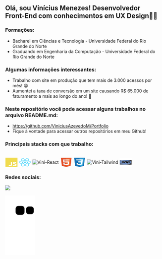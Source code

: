 ## Olá, sou Vinícius Menezes! Desenvolvedor Front-End com conhecimentos em UX Design🙋‍♂️

<!-- <div align="center">
  <a href="https://github.com/ViniciusAzevedoM">
  <img height="180em" width="400" src="https://github-readme-stats.vercel.app/api?username=ViniciusAzevedoM&show_icons=true&theme=algolia&include_all_commits=true&count_private=true"/>
  <img height="180em" width="400" src="https://github-readme-stats.vercel.app/api/top-langs/?username=ViniciusAzevedoM&layout=compact&langs_count=7&theme=algolia"/>
</div> -->

### Formações:
- Bacharel em Ciências e Tecnologia - Universidade Federal do Rio Grande do Norte
- Graduando em Engenharia da Computação - Universidade Federal do Rio Grande do Norte
 
 ### Algumas informações interessantes:
 - Trabalho com site em produção que tem mais de 3.000 acessos por mês! 😁
 - Aumentei a taxa de conversão em um site causando R$ 65.000 de faturamento a mais ao longo do ano! 🚀

### Neste repositório você pode acessar alguns trabalhos no arquivo README.md:
- https://github.com/ViniciusAzevedoM/Portfolio
- Fique à vontade para acessar outros repositórios em meu Github!

### Principais stacks com que trabalho:

<div style="display: inline_block"><br>
  <img align="center" alt="Vini-Js" height="30" width="40" src="https://raw.githubusercontent.com/devicons/devicon/master/icons/javascript/javascript-plain.svg">
  <img align="center" alt="Vini-React" height="30" width="40" src="https://raw.githubusercontent.com/devicons/devicon/master/icons/react/react-original.svg">
  <img align="center" alt="Vini-React" height="30" width="40" src="https://cdn.jsdelivr.net/gh/devicons/devicon/icons/gatsby/gatsby-plain.svg" />
  <img align="center" alt="Vini-HTML" height="30" width="40" src="https://raw.githubusercontent.com/devicons/devicon/master/icons/html5/html5-original.svg">
  <img align="center" alt="Vini-CSS" height="30" width="40" src="https://raw.githubusercontent.com/devicons/devicon/master/icons/css3/css3-original.svg">
  <img align="center" alt="Vini-Tailwind" height="70" width="80" src="https://cdn.jsdelivr.net/gh/devicons/devicon/icons/tailwindcss/tailwindcss-original-wordmark.svg">
  <img align="center" alt="Vini-Php" height="30" width="40" src="https://raw.githubusercontent.com/devicons/devicon/master/icons/php/php-original.svg">
</div>

### Redes sociais:
<div>
   <a href="https://linkedin.com/in/vinicius-de-azevedo-menezes" rel="noreferrer" target="_blank"><img src="https://img.shields.io/badge/-LinkedIn-%230077B5?style=for-the-badge&logo=linkedin&logoColor=white" target="_blank"></a> 
</div>
   
<div> 
 
  ![Snake animation](https://github.com/ViniciusAzevedoM/ViniciusAzevedoM/blob/output/github-contribution-grid-snake.svg)
 
</div>
